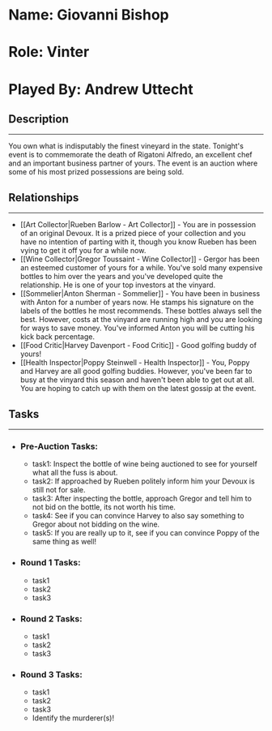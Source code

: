 # Name: Giovanni Bishop
# Role: Vinter
# Played By: Andrew Uttecht

## Description
---
You own what is indisputably the finest vineyard in the state. Tonight's event is to commemorate the death of Rigatoni Alfredo, an excellent chef and an important business partner of yours. The event is an auction where some of his most prized possessions are being sold.

## Relationships
---
- [[Art Collector|Rueben Barlow - Art Collector]]  - You are in possession of an original Devoux. It is a prized piece of your collection and you have no intention of parting with it, though you know Rueben has been vying to get it off you for a while now.
- [[Wine Collector|Gregor Toussaint - Wine Collector]] - Gergor has been an esteemed customer of yours for a while. You've sold many expensive bottles to him over the years and you've developed quite the relationship. He is one of your top investors at the vinyard.
- [[Sommelier|Anton Sherman - Sommelier]] - You have been in business with Anton for a number of years now. He stamps his signature on the labels of the bottles he most recommends. These bottles always sell the best. However, costs at the vinyard are running high and you are looking for ways to save money. You've informed Anton you will be cutting his kick back percentage.
- [[Food Critic|Harvey Davenport - Food Critic]] - Good golfing buddy of yours! 
- [[Health Inspector|Poppy Steinwell - Health Inspector]] - You, Poppy and Harvey are all good golfing buddies. However, you've been far to busy at the vinyard this season and haven't been able to get out at all. You are hoping to catch up with them on the latest gossip at the event.

## Tasks
___
- ### Pre-Auction Tasks: 
	- task1:  Inspect the bottle of wine being auctioned to see for yourself what all the fuss is about. 
	- task2: If approached by Rueben politely inform him your Devoux is still not for sale.
	- task3:  After inspecting the bottle, approach Gregor and tell him to not bid on the bottle, its not worth his time.
	- task4: See if you can convince Harvey to also say something to Gregor about not bidding on the wine.
	- task5: If you are really up to it, see if you can convince Poppy of the same thing as well!
- ### Round 1 Tasks:
	- task1
	- task2
	- task3
- ### Round 2 Tasks:
	- task1
	- task2
	- task3
- ### Round 3 Tasks:
	- task1
	- task2
	- task3
	- Identify the murderer(s)!
